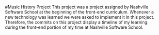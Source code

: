 #Music History Project
This project was a project assigned by Nashville Software School at the beginning of the front-end curriculum. Whenever a new technology was learned we were asked to implement it in this project. Therefore, the commits on this project display a timeline of my learning during the front-end portion of my time at Nashville Software School.